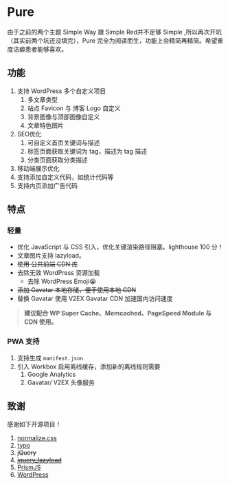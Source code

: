 # Pure
由于之前的两个主题 Simple Way 跟 Simple Red并不足够 Simple ,所以再次开坑（其实前两个坑还没填完），Pure 完全为阅读而生，功能上会精简再精简。希望重度洁癖患者能够喜欢。

## 功能

1. 支持 WordPress 多个自定义项目
   1. 多文章类型
   2. 站点 Favicon 与 博客 Logo 自定义
   3. 背景图像与顶部图像自定义
   4. 文章特色图片
2. SEO优化
   1. 可自定义首页关键词与描述
   2. 标签页面获取关键词为 tag，描述为 tag 描述
   3. 分类页面获取分类描述
3. 移动端展示优化
4. 支持添加自定义代码，如统计代码等
5. 支持内页添加广告代码

## 特点

### 轻量



- 优化 JavaScript 与 CSS 引入，优化关键渲染路径阻塞。lighthouse 100 分！
- 文章图片支持 lazyload。
- <s>使用 公共前端 CDN 库</s>
- 去除无效 WordPress 资源加载
   - 去除 WordPress Emoji😭
- <s>添加 Gavatar 本地存储，便于使用本地 CDN</s>
- 替换 Gavatar 使用 V2EX Gavatar CDN 加速国内访问速度

> **建议配合 WP Super Cache、Memcached、PageSpeed Module 与 CDN 使用。**

### PWA 支持

1. 支持生成 `manifest.json`
2. 引入 Workbox 启用离线缓存，添加新的离线规则需要
   1. Google Analytics 
   2. Gavatar/ V2EX 头像服务

## 致谢

感谢如下开源项目！

1. [normalize.css](https://github.com/necolas/normalize.css)
2. [typo](https://typo.sofi.sh/)
3. <s>jQuery</s>
4. <s>[jquery_lazyload](https://github.com/tuupola/jquery_lazyload)</s>
5. [PrismJS](http://prismjs.com)
6. [WordPress]()
